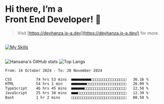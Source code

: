 # Hi there, I’m a<br>Front End Developer! 👋
> Visit [https://devhanza.is-a.dev](https://devhanza.is-a.dev/) for more.

##
[![My Skills](https://skillicons.dev/icons?i=html,css,js,tailwind,sass,bootstrap,ts,angular,nodejs,express,py,wordpress,figma,ps)](https://hansana.is-a.dev)
##
![Hansana's GitHub stats](https://github-readme-stats.vercel.app/api?username=DevHanza\&hide=issues\&show_icons=true&theme=dark)
![Top Langs](https://github-readme-stats.vercel.app/api/top-langs/?username=DevHanza\&layout=compact&theme=dark)

<!--START_SECTION:waka-->

```txt
From: 14 October 2024 - To: 28 November 2024

CSS           74 hrs 53 mins  ■■■■■■■■■□□□□□□□□□□□□□□□□   36.16 %
HTML          54 hrs 1 min    ■■■■■■■□□□□□□□□□□□□□□□□□□   26.09 %
TypeScript    46 hrs 45 mins  ■■■■■■□□□□□□□□□□□□□□□□□□□   22.58 %
JavaScript    25 hrs 38 mins  ■■■□□□□□□□□□□□□□□□□□□□□□□   12.39 %
Bash          1 hr 2 mins     □□□□□□□□□□□□□□□□□□□□□□□□□   00.50 %
```

<!--END_SECTION:waka-->

